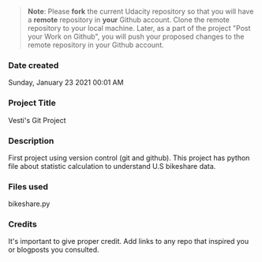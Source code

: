 >**Note**: Please **fork** the current Udacity repository so that you will have a **remote** repository in **your** Github account. Clone the remote repository to your local machine. Later, as a part of the project "Post your Work on Github", you will push your proposed changes to the remote repository in your Github account.

### Date created
Sunday, January 23 2021 00:01 AM

### Project Title
Vesti's Git Project

### Description
First project using version control (git and github).
This project has python file about statistic calculation to understand U.S bikeshare data.

### Files used
bikeshare.py

### Credits
It's important to give proper credit. Add links to any repo that inspired you or blogposts you consulted.

